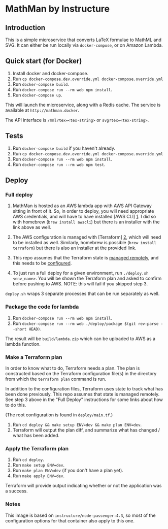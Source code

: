 # MathMan by Instructure
## Introduction
This is a simple microservice that converts LaTeX formulae to MathML and SVG.
It can either be run locally via `docker-compose`, or on Amazon Lambda.

## Quick start (for Docker)
1. Install docker and docker-compose.
2. Run `cp docker-compose.dev.override.yml docker-compose.override.yml`
3. Run `docker-compose build`.
4. Run `docker-compose run --rm web npm install`.
5. Run `docker-compose up`.

This will launch the microservice, along with a Redis cache. The service
is available at `http://mathman.docker`.

The API interface is `/mml?tex=<tex-string>` or `svg?tex=<tex-string>`.

## Tests
1. Run `docker-compose build` if you haven't already.
2. Run `cp docker-compose.dev.override.yml docker-compose.override.yml`
3. Run `docker-compose run --rm web npm install`.
4. Run `docker-compose run --rm web npm test`.

## Deploy

### Full deploy

1. MathMan is hosted as an AWS lambda app with AWS API Gateway sitting in
  front of it. So, in order to deploy, you will need appropriate AWS
  credentials, and will have to have installed [AWS CLI] [1]. I did so
  with homebrew (`brew install awscli`) but there is an installer with the
  link above as well.

2. The AWS configuration is managed with [Terraform] [2], which will need
  to be installed as well. Similarly, homebrew is possible (`brew install
  terraform`) but there is also an installer at the provided link.

3. This repo assumes that the Terraform state is [managed remotely][3], and
   this needs to be [configured][4].

4. To just run a full deploy for a given environment, run `./deploy.sh
  <env_name>`. You will be shown the Terraform plan and asked to
  confirm before pushing to AWS. NOTE: this will fail if you skipped
  step 3.

[1]: https://aws.amazon.com/cli/
[2]: https://www.terraform.io/
[3]: https://www.terraform.io/docs/state/remote/index.html
[4]: https://www.terraform.io/docs/commands/remote-config.html


`deploy.sh` wraps 3 separate processes that can be run separately as
well.

### Package the code for lambda

1. Run `docker-compose run --rm web npm install`.
2. Run `docker-compose run --rm web ./deploy/package $(git rev-parse
   --short HEAD)`.

The result will be `build/lambda.zip` which can be uploaded to AWS as a
lambda function.

### Make a Terraform plan

In order to know what to do, Terraform needs a plan. The plan is
constructed based on the Terraform configuration file(s) in the
directory from which the `terraform plan` command is run.

In addition to the configuration files, Terraform uses state to track
what has been done previously. This repo assumes that state is managed
remotely. See step 3 above in the "Full Deploy" instructions for some
links about how to do this.

(The root configuration is found in `deploy/main.tf`.)

1. Run `cd deploy && make setup ENV=dev && make plan ENV=dev`.
2. Terraform will output the plan diff, and summarize what has changed /
   what has been added.

### Apply the Terraform plan

1. Run `cd deploy`.
2. Run `make setup ENV=dev`.
3. Run `make plan ENV=dev` (if you don't have a plan yet).
4. Run `make apply ENV=dev`.

Terraform will provide output indicating whether or not the application
was a success.

### Notes
This image is based on `instructure/node-passenger:4.3`, so most of the
configuration options for that container also apply to this one.
